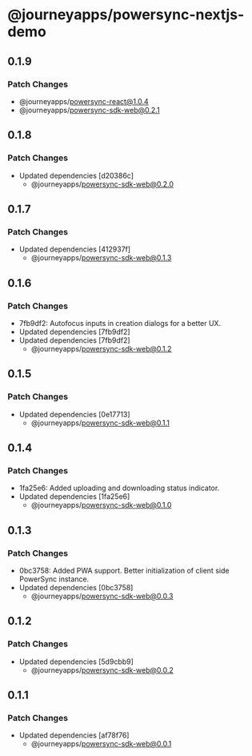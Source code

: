 # @journeyapps/powersync-nextjs-demo

## 0.1.9

### Patch Changes

- @journeyapps/powersync-react@1.0.4
- @journeyapps/powersync-sdk-web@0.2.1

## 0.1.8

### Patch Changes

- Updated dependencies [d20386c]
  - @journeyapps/powersync-sdk-web@0.2.0

## 0.1.7

### Patch Changes

- Updated dependencies [412937f]
  - @journeyapps/powersync-sdk-web@0.1.3

## 0.1.6

### Patch Changes

- 7fb9df2: Autofocus inputs in creation dialogs for a better UX.
- Updated dependencies [7fb9df2]
- Updated dependencies [7fb9df2]
  - @journeyapps/powersync-sdk-web@0.1.2

## 0.1.5

### Patch Changes

- Updated dependencies [0e17713]
  - @journeyapps/powersync-sdk-web@0.1.1

## 0.1.4

### Patch Changes

- 1fa25e6: Added uploading and downloading status indicator.
- Updated dependencies [1fa25e6]
  - @journeyapps/powersync-sdk-web@0.1.0

## 0.1.3

### Patch Changes

- 0bc3758: Added PWA support. Better initialization of client side PowerSync instance.
- Updated dependencies [0bc3758]
  - @journeyapps/powersync-sdk-web@0.0.3

## 0.1.2

### Patch Changes

- Updated dependencies [5d9cbb9]
  - @journeyapps/powersync-sdk-web@0.0.2

## 0.1.1

### Patch Changes

- Updated dependencies [af78f76]
  - @journeyapps/powersync-sdk-web@0.0.1
